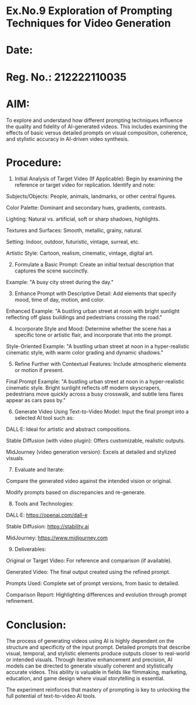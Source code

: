 # Ex.No.9 Exploration of Prompting Techniques for Video Generation

# Date:
# Reg. No.: 212222110035
# AIM:
To explore and understand how different prompting techniques influence the quality and fidelity of AI-generated videos. This includes examining the effects of basic versus detailed prompts on visual composition, coherence, and stylistic accuracy in AI-driven video synthesis.

# Procedure:

1. Initial Analysis of Target Video (If Applicable):
Begin by examining the reference or target video for replication. Identify and note:

Subjects/Objects: People, animals, landmarks, or other central figures.

Color Palette: Dominant and secondary hues, gradients, contrasts.

Lighting: Natural vs. artificial, soft or sharp shadows, highlights.

Textures and Surfaces: Smooth, metallic, grainy, natural.

Setting: Indoor, outdoor, futuristic, vintage, surreal, etc.

Artistic Style: Cartoon, realism, cinematic, vintage, digital art.

2. Formulate a Basic Prompt:
Create an initial textual description that captures the scene succinctly.

Example: "A busy city street during the day."

3. Enhance Prompt with Descriptive Detail:
Add elements that specify mood, time of day, motion, and color.

Enhanced Example: "A bustling urban street at noon with bright sunlight reflecting off glass buildings and pedestrians crossing the road."

4. Incorporate Style and Mood:
Determine whether the scene has a specific tone or artistic flair, and incorporate that into the prompt.

Style-Oriented Example: "A bustling urban street at noon in a hyper-realistic cinematic style, with warm color grading and dynamic shadows."

5. Refine Further with Contextual Features:
Include atmospheric elements or motion if present.

Final Prompt Example: "A bustling urban street at noon in a hyper-realistic cinematic style. Bright sunlight reflects off modern skyscrapers, pedestrians move quickly across a busy crosswalk, and subtle lens flares appear as cars pass by."

6. Generate Video Using Text-to-Video Model:
Input the final prompt into a selected AI tool such as:

DALL·E: Ideal for artistic and abstract compositions.

Stable Diffusion (with video plugin): Offers customizable, realistic outputs.

MidJourney (video generation version): Excels at detailed and stylized visuals.

7. Evaluate and Iterate:

Compare the generated video against the intended vision or original.

Modify prompts based on discrepancies and re-generate.

8. Tools and Technologies:

DALL·E: https://openai.com/dall-e

Stable Diffusion: https://stability.ai

MidJourney: https://www.midjourney.com

9. Deliverables:

Original or Target Video: For reference and comparison (if available).

Generated Video: The final output created using the refined prompt.

Prompts Used: Complete set of prompt versions, from basic to detailed.

Comparison Report: Highlighting differences and evolution through prompt refinement.

# Conclusion:
The process of generating videos using AI is highly dependent on the structure and specificity of the input prompt. Detailed prompts that describe visual, temporal, and stylistic elements produce outputs closer to real-world or intended visuals. Through iterative enhancement and precision, AI models can be directed to generate visually coherent and stylistically accurate videos. This ability is valuable in fields like filmmaking, marketing, education, and game design where visual storytelling is essential.

The experiment reinforces that mastery of prompting is key to unlocking the full potential of text-to-video AI tools.

